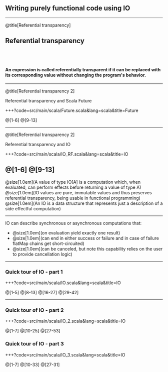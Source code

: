 ## Writing purely functional code using IO

---

@title[Referential transparency]
## Referential transparency
<br/>
<br/>

#### An expression is called **referentially transparent** if it can be replaced with its corresponding value without changing the program's behavior.

---
@title[Referential transparency 2]

Referential transparency and Scala Future

+++?code=src/main/scala/Future.scala&lang=scala&title=Future

@[1-6]
@[9-13]

---
@title[Referential transparency 2]

Referential transparency and IO

+++?code=src/main/scala/IO_RF.scala&lang=scala&title=IO

@[1-6]
@[9-13]
---
@size[1.0em](A value of type IO[A] is a computation which, when evaluated, can perform effects before returning a value of type A)
<br/>
@size[1.0em](IO values are pure, immutable values and thus preserves referential transparency, being usable in functional programming)
<br/>
@size[1.0em](An IO is a data structure that represents just a description of a side effectful computation)


---

IO can describe synchronous or asynchronous computations that:
* @size[1.0em](on evaluation yield exactly one result)
* @size[1.0em](can end in either success or failure and in case of failure flatMap chains get short-circuited)
* @size[1.0em](can be canceled, but note this capability relies on the user to provide cancellation logic)

---

### Quick tour of IO - part 1
+++?code=src/main/scala/IO.scala&lang=scala&title=IO

@[1-5]
@[8-13]
@[16-27]
@[29-42]

---

### Quick tour of IO - part 2
+++?code=src/main/scala/IO_2.scala&lang=scala&title=IO

@[1-7]
@[10-25]
@[27-53]

### Quick tour of IO - part 3
+++?code=src/main/scala/IO_3.scala&lang=scala&title=IO

@[1-7]
@[10-33]
@[27-31]
